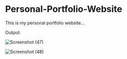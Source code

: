 # Personal-Portfolio-Website
This is my personal portfolio website...

Output:

![Screenshot (47)](https://user-images.githubusercontent.com/73994144/207355529-e4997caa-3229-4be3-ad06-180f267c5c9c.png)

![Screenshot (48)](https://user-images.githubusercontent.com/73994144/207355907-d400818a-41f0-471a-b892-26f95411cfac.png)

